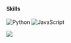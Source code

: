 
#### Skills

![Python](https://img.shields.io/badge/Python-blue)
![JavaScript](https://img.shields.io/badge/JavaScript-yellow)



[![](https://visitcount.itsvg.in/api?id=Roburt&label=Profile%20Views&color=4&icon=0&pretty=true)](https://visitcount.itsvg.in)
